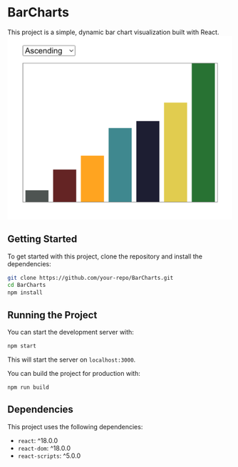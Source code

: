 # BarCharts

This project is a simple, dynamic bar chart visualization built with React.
![alt text](image.png)

## Getting Started

To get started with this project, clone the repository and install the dependencies:

```bash
git clone https://github.com/your-repo/BarCharts.git
cd BarCharts
npm install
```

## Running the Project

You can start the development server with:

```bash
npm start
```

This will start the server on `localhost:3000`.

You can build the project for production with:

```bash
npm run build
```

## Dependencies

This project uses the following dependencies:

- `react`: ^18.0.0
- `react-dom`: ^18.0.0
- `react-scripts`: ^5.0.0

